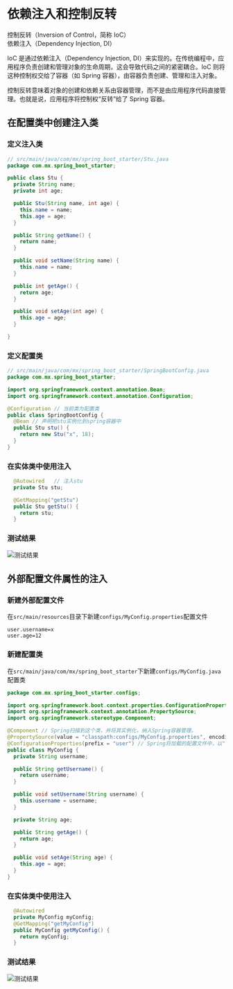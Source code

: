# 依赖注入和控制反转

控制反转（Inversion of Control，简称 IoC）  
依赖注入（Dependency Injection, DI）

IoC 是通过依赖注入（Dependency Injection, DI）来实现的。在传统编程中，应用程序负责创建和管理对象的生命周期，这会导致代码之间的紧密耦合。IoC 则将这种控制权交给了容器（如 Spring 容器），由容器负责创建、管理和注入对象。

控制反转意味着对象的创建和依赖关系由容器管理，而不是由应用程序代码直接管理。也就是说，应用程序将控制权“反转”给了 Spring 容器。

## 在配置类中创建注入类

### 定义注入类

```java
// src/main/java/com/mx/spring_boot_starter/Stu.java
package com.mx.spring_boot_starter;

public class Stu {
  private String name;
  private int age;

  public Stu(String name, int age) {
    this.name = name;
    this.age = age;
  }

  public String getName() {
    return name;
  }

  public void setName(String name) {
    this.name = name;
  }

  public int getAge() {
    return age;
  }

  public void setAge(int age) {
    this.age = age;
  }

}

```

### 定义配置类

```java
// src/main/java/com/mx/spring_boot_starter/SpringBootConfig.java
package com.mx.spring_boot_starter;

import org.springframework.context.annotation.Bean;
import org.springframework.context.annotation.Configuration;

@Configuration // 当前类为配置类
public class SpringBootConfig {
  @Bean // 声明把stu实例化到spring容器中
  public Stu stu() {
    return new Stu("x", 18);
  }
}

```

### 在实体类中使用注入

```java
  @Autowired   // 注入stu
  private Stu stu;

  @GetMapping("getStu")
  public Stu getStu() {
    return stu;
  }

```

### 测试结果

![测试结果](https://bucket.edgexie.top/for-blog/java/spring-boot/p24-06-24-2.png)

## 外部配置文件属性的注入

### 新建外部配置文件

在`src/main/resources`目录下新建`configs/MyConfig.properties`配置文件

```properties
user.username=x
user.age=12
```

### 新建配置类

在`src/main/java/com/mx/spring_boot_starter`下新建`configs/MyConfig.java`配置类

```java
package com.mx.spring_boot_starter.configs;

import org.springframework.boot.context.properties.ConfigurationProperties;
import org.springframework.context.annotation.PropertySource;
import org.springframework.stereotype.Component;

@Component // Spring扫描到这个类，并将其实例化，纳入Spring容器管理。
@PropertySource(value = "classpath:configs/MyConfig.properties", encoding = "UTF-8") // Spring读取并加载指定路径的配置文件
@ConfigurationProperties(prefix = "user") // Spring将加载的配置文件中，以"user"为前缀的属性映射到这个类的字段上。
public class MyConfig {
  private String username;

  public String getUsername() {
    return username;
  }

  public void setUsername(String username) {
    this.username = username;
  }

  private String age;

  public String getAge() {
    return age;
  }

  public void setAge(String age) {
    this.age = age;
  }
}
```

### 在实体类中使用注入

```java
  @Autowired
  private MyConfig myConfig;
  @GetMapping("getMyConfig")
  public MyConfig getMyConfig() {
    return myConfig;
  }
```

### 测试结果

![测试结果](https://bucket.edgexie.top/for-blog/java/spring-boot/p24-06-24-1.png)
